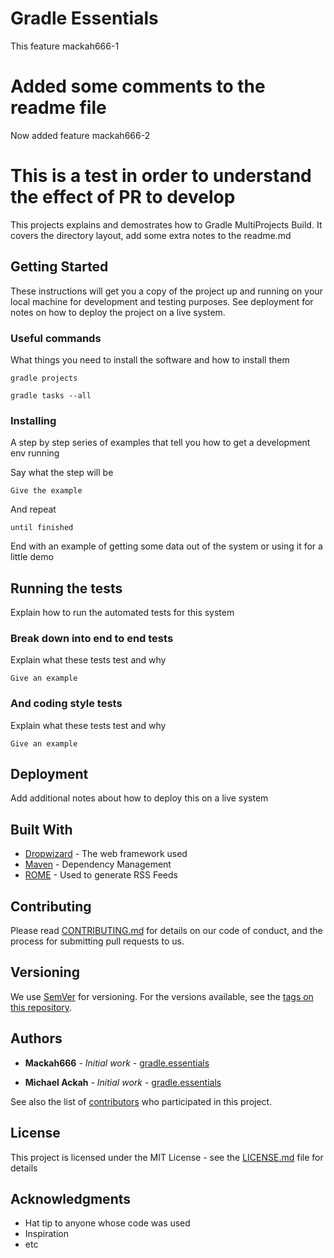 # Gradle Essentials 
This feature mackah666-1
# Added some comments to the readme file
Now added feature mackah666-2
# This is a test in order to understand the effect of PR to develop

This projects explains and demostrates how to Gradle MultiProjects Build.
It covers the directory layout, add some extra notes to the readme.md

## Getting Started

These instructions will get you a copy of the project up and running on your local machine for development and testing purposes. See deployment for notes on how to deploy the project on a live system.

### Useful commands

What things you need to install the software and how to install them

```
gradle projects

gradle tasks --all

```

### Installing

A step by step series of examples that tell you how to get a development env running

Say what the step will be

```
Give the example
```

And repeat

```
until finished
```

End with an example of getting some data out of the system or using it for a little demo

## Running the tests

Explain how to run the automated tests for this system

### Break down into end to end tests

Explain what these tests test and why

```
Give an example
```

### And coding style tests

Explain what these tests test and why

```
Give an example
```

## Deployment

Add additional notes about how to deploy this on a live system

## Built With

* [Dropwizard](http://www.dropwizard.io/1.0.2/docs/) - The web framework used
* [Maven](https://maven.apache.org/) - Dependency Management
* [ROME](https://rometools.github.io/rome/) - Used to generate RSS Feeds

## Contributing

Please read [CONTRIBUTING.md](https://gist.github.com/PurpleBooth/b24679402957c63ec426) for details on our code of conduct, and the process for submitting pull requests to us.

## Versioning

We use [SemVer](http://semver.org/) for versioning. For the versions available, see the [tags on this repository](https://github.com/your/project/tags). 

## Authors

* **Mackah666** - *Initial work* - [gradle.essentials](https://github.com/mackah666/gradle.essentials)

* **Michael Ackah** - *Initial work* - [gradle.essentials](https://github.com/mackah666/gradle.essentials)


See also the list of [contributors](https://github.com/your/project/contributors) who participated in this project.

## License

This project is licensed under the MIT License - see the [LICENSE.md](LICENSE.md) file for details

## Acknowledgments

* Hat tip to anyone whose code was used
* Inspiration
* etc
